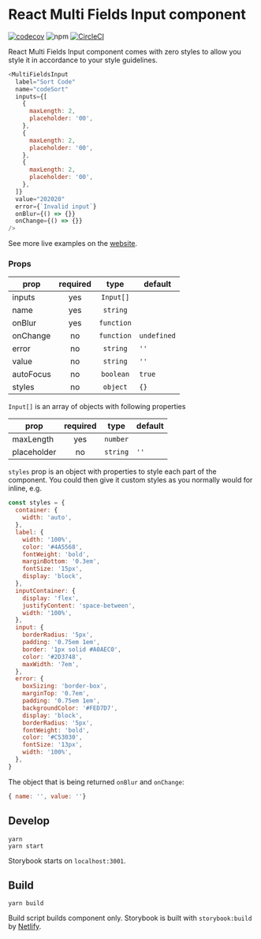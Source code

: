 # React Multi Fields Input component

[![codecov](https://codecov.io/gh/snikidev/react-multi-fields-input/branch/master/graph/badge.svg)](https://codecov.io/gh/snikidev/react-multi-fields-input) ![npm](https://img.shields.io/npm/v/react-multi-fields-input) [![CircleCI](https://circleci.com/gh/circleci/circleci-docs/tree/teesloane-patch-5.svg?style=svg)](https://circleci.com/gh/snikidev/react-multi-fields-input/tree/master)

React Multi Fields Input component comes with zero styles to allow you style it in accordance to your style guidelines.

```js
<MultiFieldsInput
  label="Sort Code"
  name="codeSort"
  inputs={[
    {
      maxLength: 2,
      placeholder: '00',
    },
    {
      maxLength: 2,
      placeholder: '00',
    },
    {
      maxLength: 2,
      placeholder: '00',
    },
  ]}
  value="202020"
  error={`Invalid input`}
  onBlur={() => {}}
  onChange={() => {}}
/>
```

See more live examples on the [website](https://react-multi-fields-input.sniki.dev/).

### Props

| prop      | required |    type    | default     |
| --------- | :------: | :--------: | ----------- |
| inputs    |   yes    | `Input[]`  |             |
| name      |   yes    |  `string`  |             |
| onBlur    |   yes    | `function` |             |
| onChange  |   no     | `function` | `undefined` |
| error     |   no     | `string`   | ` '' `      |
| value     |   no     |  `string`  | ` '' `      |
| autoFocus |   no     | `boolean`  | `true`      |
| styles    |   no     |  `object`  | `{}`        |

`Input[]` is an array of objects with following properties

| prop        | required |   type   | default |
| ----------- | :------: | :------: | ------- |
| maxLength   |   yes    | `number` |         |
| placeholder |    no    | `string` | `''`    |

`styles` prop is an object with properties to style each part of the component. You could then give it custom styles as you normally would for inline, e.g.

```js
const styles = {
  container: {
    width: 'auto',
  },
  label: {
    width: '100%',
    color: '#4A5568',
    fontWeight: 'bold',
    marginBottom: '0.3em',
    fontSize: '15px',
    display: 'block',
  },
  inputContainer: {
    display: 'flex',
    justifyContent: 'space-between',
    width: '100%',
  },
  input: {
    borderRadius: '5px',
    padding: '0.75em 1em',
    border: '1px solid #A0AEC0',
    color: '#2D3748',
    maxWidth: '7em',
  },
  error: {
    boxSizing: 'border-box',
    marginTop: '0.7em',
    padding: '0.75em 1em',
    backgroundColor: '#FED7D7',
    display: 'block',
    borderRadius: '5px',
    fontWeight: 'bold',
    color: '#C53030',
    fontSize: '13px',
    width: '100%',
  },
}
```

The object that is being returned `onBlur` and `onChange`:

```js static
{ name: '', value: ''}
```

## Develop

```
yarn
yarn start
```

Storybook starts on `localhost:3001`.

## Build

```
yarn build
```

Build script builds component only. Storybook is built with `storybook:build` by [Netlify](https://www.netlify.com/).
